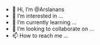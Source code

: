 - 👋 Hi, I’m @Arslanans
- 👀 I’m interested in ...
- 🌱 I’m currently learning ...
- 💞️ I’m looking to collaborate on ...
- 📫 How to reach me ...

<!---
Arslanans/Arslanans is a ✨ special ✨ repository because its `README.md` (this file) appears on your GitHub profile.
You can click the Preview link to take a look at your changes.
--->
